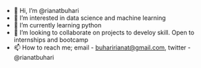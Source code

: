 - 👋 Hi, I’m @rianatbuhari
- 👀 I’m interested in data science and machine learning
- 🌱 I’m currently learning python
- 💞️ I’m looking to collaborate on projects to develoy skill. Open to internships and bootcamp
- 📫 How to reach me; email - buharirianat@gmail.com, twitter - @rianatbuhari

<!---
rianatbuhari/rianatbuhari is a ✨ special ✨ repository because its `README.md` (this file) appears on your GitHub profile.
You can click the Preview link to take a look at your changes.
--->
